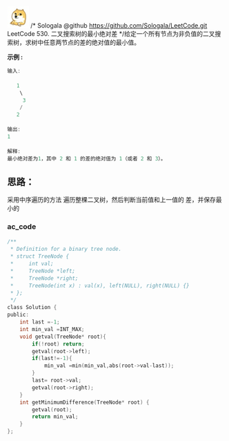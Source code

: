 ![](https://github.com/Sologala/SomeThings/blob/master/face.jpg?raw=true)
/*
    Sologala   @github    https://github.com/Sologala/LeetCode.git
    LeetCode   530. 二叉搜索树的最小绝对差
*/给定一个所有节点为非负值的二叉搜索树，求树中任意两节点的差的绝对值的最小值。

**示例 :**

```c
输入:

   1
    \
     3
    /
   2

输出:
1

解释:
最小绝对差为1，其中 2 和 1 的差的绝对值为 1（或者 2 和 3）。
```

## **思路：**

采用中序遍历的方法 遍历整棵二叉树，然后判断当前值和上一值的 差，并保存最小的

### **ac_code**
```c
/**
 * Definition for a binary tree node.
 * struct TreeNode {
 *     int val;
 *     TreeNode *left;
 *     TreeNode *right;
 *     TreeNode(int x) : val(x), left(NULL), right(NULL) {}
 * };
 */
class Solution {
public:
    int last =-1;
    int min_val =INT_MAX;
    void getval(TreeNode* root){
        if(!root) return;
        getval(root->left);
        if(last!=-1){
            min_val =min(min_val,abs(root->val-last));
        }
        last= root->val;
        getval(root->right);
    }
    int getMinimumDifference(TreeNode* root) {
        getval(root);
        return min_val;
    }
};
```

